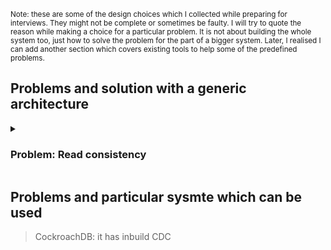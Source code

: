 <sub>Note: these are some of the design choices which I collected while preparing for interviews. They might not be complete or sometimes be faulty. I will try to quote the reason while making a choice for a particular problem. It is not about building the whole system too, just how to solve the problem for the part of a bigger system. Later, I realised I can add another section which covers existing tools to help some of the predefined problems.</sub>


## Problems and solution with a generic architecture
<details><summary><h3>Problem: Read consistency</h4></summary>

-----
#### Problem
Read consistency for systems, like payment systems.

------

#### Part of the system we are solving for
While building a read consistent system, which architecture is better leaderless or leader based.

-------

#### Opinion 
A leader based architechture could be a better choice as we always know that one node(leader) always has the latest data and if we can direct the reads directly to it, we will have the consistent data. Although it also makes it SPOF. 

On the other hand, using a quorum based lederless architecture, we need to do read repairs(refer to dynamo [vector clocks](https://github.com/rneha725/system_design_concepts/blob/main/Systems/Storage/Dynamo%20Based%20Storage.md?plain=1#L23)) and for reading we need to satify the quorum which will also make it less performant. 

------
</details>

## Problems and particular sysmte which can be used
> CockroachDB: it has inbuild CDC
